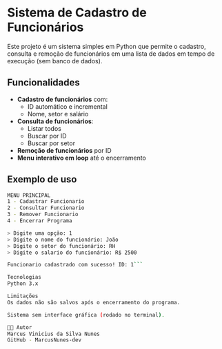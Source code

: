 # Sistema de Cadastro de Funcionários

Este projeto é um sistema simples em Python que permite o cadastro, consulta e remoção de funcionários em uma lista de dados em tempo de execução (sem banco de dados).

## Funcionalidades

- **Cadastro de funcionários** com:
  - ID automático e incremental
  - Nome, setor e salário
- **Consulta de funcionários**:
  - Listar todos
  - Buscar por ID
  - Buscar por setor
- **Remoção de funcionários** por ID
- **Menu interativo em loop** até o encerramento

## Exemplo de uso
```bash
MENU PRINCIPAL
1 - Cadastrar Funcionario
2 - Consultar Funcionario
3 - Remover Funcionario
4 - Encerrar Programa

> Digite uma opção: 1
> Digite o nome do funcionário: João
> Digite o setor do funcionário: RH
> Digite o salario do funcionário: R$ 2500

Funcionario cadastrado com sucesso! ID: 1```

Tecnologias
Python 3.x

Limitações
Os dados não são salvos após o encerramento do programa.

Sistema sem interface gráfica (rodado no terminal).

👨‍💻 Autor
Marcus Vinicius da Silva Nunes
GitHub - MarcusNunes-dev
